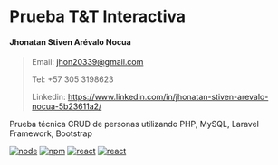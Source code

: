 # Prueba T&T Interactiva
#### Jhonatan Stiven Arévalo Nocua
> Email: jhon20339@gmail.com
> 
> Tel: +57 305 3198623
> 
> Linkedin: https://www.linkedin.com/in/jhonatan-stiven-arevalo-nocua-5b23611a2/


Prueba técnica CRUD de personas utilizando PHP, MySQL, Laravel Framework, Bootstrap

[![node](https://img.shields.io/badge/php-v7.1.X-purple.svg)](https://www.php.net/manual/es/intro-whatis.php) [![npm](https://img.shields.io/badge/mysql-v5.6.X-blue.svg)](https://www.npmjs.com/) [![react](https://img.shields.io/badge/Laravel-v5.8-red.svg)](https://reactjs.org/) [![react](https://img.shields.io/badge/Bootstrap-v4.1-cyan.svg)](https://reactjs.org/)
